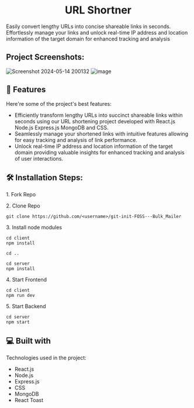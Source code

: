 <h1 align="center" id="title">URL Shortner</h1>

<p id="description">Easily convert lengthy URLs into concise shareable links in seconds. Effortlessly manage your links and unlock real-time IP address and location information of the target domain for enhanced tracking and analysis</p>

<h2>Project Screenshots:</h2>

![Screenshot 2024-05-14 200132](https://github.com/AdityaKrSingh26/URL_Shortner/assets/128071145/999d01fc-7fcf-4bc3-b65f-618bc6b2e5b2)
![image](https://github.com/AdityaKrSingh26/URL_Shortner/assets/128071145/5055c98a-e038-47de-ab71-410079911051)




  
  
<h2>🧐 Features</h2>

Here're some of the project's best features:

*   Efficiently transform lengthy URLs into succinct shareable links within seconds using our URL shortening project developed with React.js Node.js Express.js MongoDB and CSS.
*   Seamlessly manage your shortened links with intuitive features allowing for easy tracking and analysis of link performance.
*   Unlock real-time IP address and location information of the target domain providing valuable insights for enhanced tracking and analysis of user interactions.

<h2>🛠️ Installation Steps:</h2>

<p>1. Fork Repo</p>

<p>2. Clone Repo</p>

```
git clone https://github.com/<username>/git-init-FOSS---Bulk_Mailer
```

<p>3. Install node modules</p>

```
cd client
npm install

cd ..

cd server
npm install
```

<p>4. Start Frontend</p>

```
cd client
npm run dev
```

<p>5. Start Backend</p>

```
cd server
npm start
```

  
  
<h2>💻 Built with</h2>

Technologies used in the project:

*   React.js
*   Node.js
*   Express.js
*   CSS
*   MongoDB
*   React Toast
